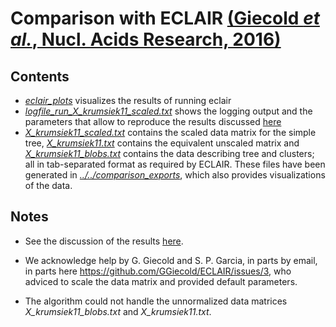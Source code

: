 # Comparison with ECLAIR [(Giecold *et al.*, Nucl. Acids Research, 2016)](https://doi.org/10.1093/nar/gkw452)

## Contents

* [*eclair_plots*](eclair_plots.ipynb) visualizes the results of running eclair
* [*logfile_run_X_krumsiek11_scaled.txt*](logfile_run_X_krumsiek11_scaled.txt) shows the logging output and the parameters that allow to reproduce the results discussed [here](../)
* [*X_krumsiek11_scaled.txt*](X_krumsiek11_scaled.txt) contains the scaled data matrix for the simple tree, [*X_krumsiek11.txt*](X_krumsiek11.txt) contains the equivalent unscaled matrix and [*X_krumsiek11_blobs.txt*](X_krumsiek11_blobs.txt) contains the data describing tree and clusters; all in tab-separated format as required by ECLAIR. These files have been generated in [*../../comparison_exports*](../../comparison_exports.ipynb), which also provides visualizations of the data.

## Notes

* See the discussion of the results [here](../).

* We acknowledge help by G. Giecold and S. P. Garcia, in parts by email, in parts here https://github.com/GGiecold/ECLAIR/issues/3, who adviced to scale the data matrix and provided default parameters.

* The algorithm could not handle the unnormalized data matrices *X_krumsiek11_blobs.txt* and *X_krumsiek11.txt*.
